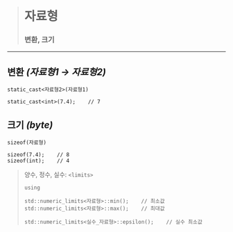 ># 자료형
>
>### 변환, 크기
---

## 변환 *(자료형1 → 자료형2)*
`static_cast<자료형2>(자료형1)`
```angular2html
static_cast<int>(7.4);    // 7
```

## 크기 *(byte)*
`sizeof(자료형)`
```
sizeof(7.4);    // 8
sizeof(int);    // 4
```
>
>양수, 정수, 실수: `<limits>`
>```
>using
>
>std::numeric_limits<자료형>::min();    // 최소값
>std::numeric_limits<자료형>::max();    // 최대값
>
>std::numeric_limits<실수_자료형>::epsilon();    // 실수 최소값
>``` 




